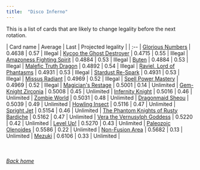 ```yaml
---
title:  "Disco Inferno"
---
```


This is a list of cards that are likely to change legality before the next rotation.

| Card name | Average | Last | Projected legality |
| :-- |
[Glorious Numbers](https://db.ygoprodeck.com/card/?search=Glorious%20Numbers) | 0.4638 | 0.57 | Illegal |
[Kycoo the Ghost Destroyer](https://db.ygoprodeck.com/card/?search=Kycoo%20the%20Ghost%20Destroyer) | 0.4715 | 0.55 | Illegal |
[Amazoness Fighting Spirit](https://db.ygoprodeck.com/card/?search=Amazoness%20Fighting%20Spirit) | 0.4884 | 0.53 | Illegal |
[Buten](https://db.ygoprodeck.com/card/?search=Buten) | 0.4884 | 0.53 | Illegal |
[Malefic Truth Dragon](https://db.ygoprodeck.com/card/?search=Malefic%20Truth%20Dragon) | 0.4892 | 0.54 | Illegal |
[Raviel, Lord of Phantasms](https://db.ygoprodeck.com/card/?search=Raviel,%20Lord%20of%20Phantasms) | 0.4931 | 0.53 | Illegal |
[Stardust Re-Spark](https://db.ygoprodeck.com/card/?search=Stardust%20Re-Spark) | 0.4931 | 0.53 | Illegal |
[Missus Radiant](https://db.ygoprodeck.com/card/?search=Missus%20Radiant) | 0.4969 | 0.52 | Illegal |
[Spell Power Mastery](https://db.ygoprodeck.com/card/?search=Spell%20Power%20Mastery) | 0.4969 | 0.52 | Illegal |
[Magician's Restage](https://db.ygoprodeck.com/card/?search=Magician's%20Restage) | 0.5001 | 0.14 | Unlimited |
[Gem-Knight Zirconia](https://db.ygoprodeck.com/card/?search=Gem-Knight%20Zirconia) | 0.5008 | 0.45 | Unlimited |
[Infernity Knight](https://db.ygoprodeck.com/card/?search=Infernity%20Knight) | 0.5016 | 0.46 | Unlimited |
[Zombie World](https://db.ygoprodeck.com/card/?search=Zombie%20World) | 0.5031 | 0.48 | Unlimited |
[Dragonmaid Sheou](https://db.ygoprodeck.com/card/?search=Dragonmaid%20Sheou) | 0.5039 | 0.49 | Unlimited |
[Howling Insect](https://db.ygoprodeck.com/card/?search=Howling%20Insect) | 0.5116 | 0.47 | Unlimited |
[Spright Jet](https://db.ygoprodeck.com/card/?search=Spright%20Jet) | 0.5154 | 0.46 | Unlimited |
[The Phantom Knights of Rusty Bardiche](https://db.ygoprodeck.com/card/?search=The%20Phantom%20Knights%20of%20Rusty%20Bardiche) | 0.5162 | 0.47 | Unlimited |
[Vera the Vernusylph Goddess](https://db.ygoprodeck.com/card/?search=Vera%20the%20Vernusylph%20Goddess) | 0.5220 | 0.42 | Unlimited |
[Level Up!](https://db.ygoprodeck.com/card/?search=Level%20Up!) | 0.5270 | 0.43 | Unlimited |
[Paleozoic Olenoides](https://db.ygoprodeck.com/card/?search=Paleozoic%20Olenoides) | 0.5586 | 0.22 | Unlimited |
[Non-Fusion Area](https://db.ygoprodeck.com/card/?search=Non-Fusion%20Area) | 0.5682 | 0.13 | Unlimited |
[Mezuki](https://db.ygoprodeck.com/card/?search=Mezuki) | 0.6106 | 0.33 | Unlimited |

<br>

###### [Back home](index)